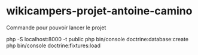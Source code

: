 # wikicampers-projet-antoine-camino

Commande pour pouvoir lancer le projet

php -S localhost:8000 -t public 
php bin/console doctrine:database:create
php bin/console doctrine:fixtures:load   
